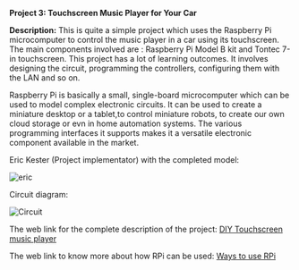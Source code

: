 __Project 3: Touchscreen Music Player for Your Car__

__Description:__
This is quite a simple project which uses the Raspberry Pi microcomputer to control the music player in a car using its touchscreen. The main components involved are :
Raspberry Pi Model B kit and
Tontec 7-in touchscreen.
This project has a lot of learning outcomes. It involves designing the circuit, programming the controllers, configuring them with the LAN and so on.

Raspberry Pi is basically a small, single-board microcomputer which can be used to model complex electronic circuits. It can be used to create a miniature desktop or a tablet,to control miniature robots, to create our own cloud storage or evn in home automation systems. The various programming interfaces it supports makes it a versatile electronic component available in the market.

Eric Kester (Project implementator) with the completed model:

![eric](https://hips.hearstapps.com/pop.h-cdn.co/assets/15/19/2048x2640/gallery-1431098565-diy-dash-1.jpg?resize=768:*)

Circuit diagram:

![Circuit](https://hips.hearstapps.com/pop.h-cdn.co/assets/15/19/1024x788/gallery-1431113631-raspberry-pi.jpg?resize=768:*)

The web link for the complete description of the project: [DIY Touchscreen music player](https://www.popularmechanics.com/cars/how-to/a15446/diy-touchscreen-dashboard-raspberry-pi/)

The web link to know more about how RPi can be used: [Ways to use RPi](https://randomnerdtutorials.com/11-clever-uses-for-your-raspberry-pi/)
